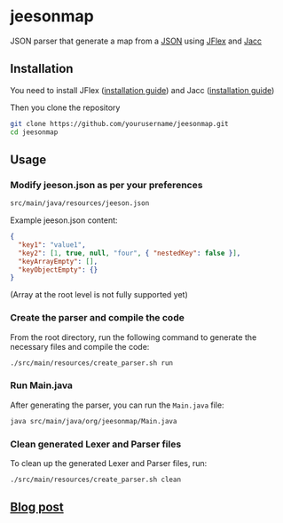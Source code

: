 # jeesonmap
JSON parser that generate a map from a [JSON](https://www.json.org/json-en.html) using [JFlex](https://www.jflex.de/) and [Jacc](https://web.cecs.pdx.edu/~mpj/jacc/)

## Installation

You need to install JFlex ([installation guide](https://www.jflex.de/manual.html#Installing)) and Jacc ([installation guide](https://github.com/zipwith/jacc/tree/master?tab=readme-ov-file#installation))

Then you clone the repository

~~~sh
git clone https://github.com/yourusername/jeesonmap.git
cd jeesonmap
~~~

## Usage

### Modify jeeson.json as per your preferences

~~~sh
src/main/java/resources/jeeson.json
~~~

Example jeeson.json content:

~~~json
{
  "key1": "value1",
  "key2": [1, true, null, "four", { "nestedKey": false }],
  "keyArrayEmpty": [],
  "keyObjectEmpty": {}
}
~~~

(Array at the root level is not fully supported yet)

### Create the parser and compile the code

From the root directory, run the following command to generate the necessary files and compile the code:

```sh
./src/main/resources/create_parser.sh run
```

### Run Main.java

After generating the parser, you can run the `Main.java` file:

```sh
java src/main/java/org/jeesonmap/Main.java
```

### Clean generated Lexer and Parser files

To clean up the generated Lexer and Parser files, run:

```sh
./src/main/resources/create_parser.sh clean
```

## [Blog post](https://graffioh.com/blog/post/29-10-2024-JSON-parser-with-JFlex-and-Jacc)

